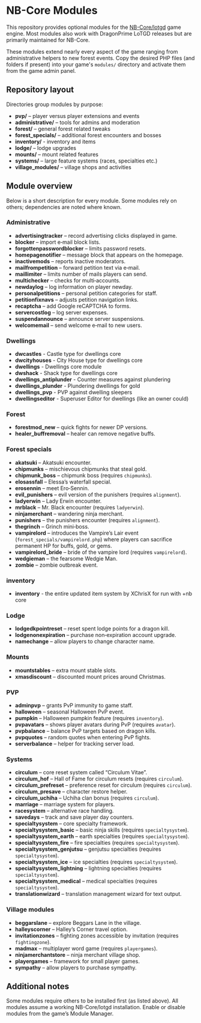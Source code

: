 # NB-Core Modules

This repository provides optional modules for the [NB-Core/lotgd](https://github.com/NB-Core/lotgd) game engine. Most modules also work with DragonPrime LoTGD releases but are primarily maintained for NB-Core.

These modules extend nearly every aspect of the game ranging from administrative helpers to new forest events. Copy the desired PHP files (and folders if present) into your game's `modules/` directory and activate them from the game admin panel.

## Repository layout

Directories group modules by purpose:

- **pvp/** – player versus player extensions and events
- **administrative/** – tools for admins and moderation
- **forest/** – general forest related tweaks
- **forest_specials/** – additional forest encounters and bosses
- **inventory/** - inventory and items 
- **lodge/** – lodge upgrades
- **mounts/** – mount related features
- **systems/** – large feature systems (races, specialties etc.)
- **village_modules/** – village shops and activities

## Module overview

Below is a short description for every module. Some modules rely on others; dependencies are noted where known.

### Administrative
- **advertisingtracker** – record advertising clicks displayed in game.
- **blocker** – import e‑mail block lists.
- **forgottenpasswordblocker** – limits password resets.
- **homepagenotifier** – message block that appears on the homepage.
- **inactivemods** – reports inactive moderators.
- **mailfrompetition** – forward petition text via e‑mail.
- **maillimiter** – limits number of mails players can send.
- **multichecker** – checks for multi‐accounts.
- **newdaylog** – log information on player newday.
- **personalpetitions** – personal petition categories for staff.
- **petitionfixnavs** – adjusts petition navigation links.
- **recaptcha** – add Google reCAPTCHA to forms.
- **servercostlog** – log server expenses.
- **suspendannounce** – announce server suspensions.
- **welcomemail** – send welcome e‑mail to new users.

### Dwellings
- **dwcastles** - Castle type for dwellings core
- **dwcityhouses** - City House type for dwellings core
- **dwellings** - Dwellings core module 
- **dwshack** - Shack type for dwellings core
- **dwellings_antiplunder** - Counter measures against plundering
- **dwellings_plunder** - Plundering dwellings for gold
- **dwellings_pvp** - PVP against dwelling sleepers
- **dwellingseditor** - Superuser Editor for dwellings (like an owner could)

### Forest
- **forestmod_new** – quick fights for newer DP versions.
- **healer_buffremoval** – healer can remove negative buffs.

### Forest specials
- **akatsuki** – Akatsuki encounter.
- **chipmunks** – mischievous chipmunks that steal gold.
- **chipmunk_boss** – chipmunk boss (requires `chipmunks`).
- **elosassfall** – Elessa’s waterfall special.
- **erosennin** – meet Ero‑Sennin.
- **evil_punishers** – evil version of the punishers (requires `alignment`).
- **ladyerwin** – Lady Erwin encounter.
- **mrblack** – Mr. Black encounter (requires `ladyerwin`).
- **ninjamerchant** – wandering ninja merchant.
- **punishers** – the punishers encounter (requires `alignment`).
- **thegrinch** – Grinch mini‑boss.
- **vampirelord** – introduces the Vampire’s Lair event (`forest_specials/vampirelord.php`) where players can sacrifice permanent HP for buffs, gold, or gems.
- **vampirelord_bride** – bride of the vampire lord (requires `vampirelord`).
- **wedgieman** – the fearsome Wedgie Man.
- **zombie** – zombie outbreak event.

### inventory
- **inventory** - the entire updated item system by XChrisX for run with +nb core

### Lodge
- **lodgedkpointreset** – reset spent lodge points for a dragon kill.
- **lodgenonexpiration** – purchase non‑expiration account upgrade.
- **namechange** – allow players to change character name.

### Mounts
- **mountstables** – extra mount stable slots.
- **xmasdiscount** – discounted mount prices around Christmas.

### PVP
- **adminpvp** – grants PvP immunity to game staff.
- **halloween** – seasonal Halloween PvP event.
- **pumpkin** – Halloween pumpkin feature (requires `inventory`).
- **pvpavatars** – shows player avatars during PvP (requires `avatar`).
- **pvpbalance** – balance PvP targets based on dragon kills.
- **pvpquotes** – random quotes when entering PvP fights.
- **serverbalance** – helper for tracking server load.

### Systems
- **circulum** – core reset system called “Circulum Vitae”.
- **circulum_hof** – Hall of Fame for circulum resets (requires `circulum`).
- **circulum_prefreset** – preference reset for circulum (requires `circulum`).
- **circulum_presave** – character restore helper.
- **circulum_uchiha** – Uchiha clan bonus (requires `circulum`).
- **marriage** – marriage system for players.
- **racesystem** – alternative race handling.
- **savedays** – track and save player day counters.
- **specialtysystem** – core specialty framework.
- **specialtysystem_basic** – basic ninja skills (requires `specialtysystem`).
- **specialtysystem_earth** – earth specialties (requires `specialtysystem`).
- **specialtysystem_fire** – fire specialties (requires `specialtysystem`).
- **specialtysystem_genjutsu** – genjutsu specialties (requires `specialtysystem`).
- **specialtysystem_ice** – ice specialties (requires `specialtysystem`).
- **specialtysystem_lightning** – lightning specialties (requires `specialtysystem`).
- **specialtysystem_medical** – medical specialties (requires `specialtysystem`).
- **translationwizard** – translation management wizard for text output.

### Village modules
- **beggarslane** – explore Beggars Lane in the village.
- **halleyscorner** – Halley’s Corner travel option.
- **invitationzones** – fighting zones accessible by invitation (requires `fightingzone`).
- **madmax** – multiplayer word game (requires `playergames`).
- **ninjamerchantstore** – ninja merchant village shop.
- **playergames** – framework for small player games.
- **sympathy** – allow players to purchase sympathy.

## Additional notes

Some modules require others to be installed first (as listed above). All modules assume a working NB-Core/lotgd installation. Enable or disable modules from the game’s Module Manager.
